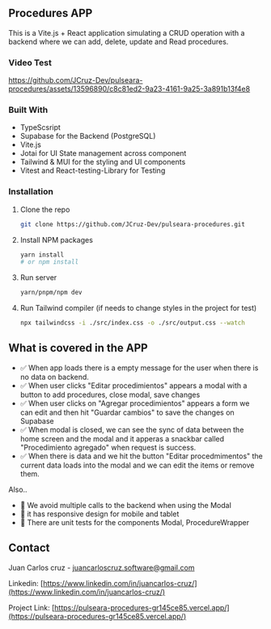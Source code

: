  ## Procedures APP
 This is a Vite.js + React application simulating a CRUD operation with a backend where we can add, delete, update and Read procedures.

### Video Test

https://github.com/JCruz-Dev/pulseara-procedures/assets/13596890/c8c81ed2-9a23-4161-9a25-3a891b13f4e8

### Built With

- TypeScsript
- Supabase for the Backend (PostgreSQL)
- Vite.js
- Jotai for UI State management across component
- Tailwind & MUI for the styling and UI components
- Vitest and React-testing-Library for Testing

### Installation

1. Clone the repo
   ```sh
   git clone https://github.com/JCruz-Dev/pulseara-procedures.git
   ```
2. Install NPM packages
   ```sh
   yarn install
   # or npm install
   ```
3. Run server
   ```sh
   yarn/pnpm/npm dev
   ```
4. Run Tailwind compiler (if needs to change styles in the project for test)
   ```sh
   npx tailwindcss -i ./src/index.css -o ./src/output.css --watch
   ```
   <!-- USAGE EXAMPLES -->
## What is covered in the APP

- ✅ When app loads there is a empty message for the user when there is no data on backend.
- ✅ When user clicks "Editar procedimientos" appears a modal with a button to add procedures, close modal, save changes 
- ✅ When user clicks on "Agregar procedimientos" appears a form we can edit and then hit "Guardar cambios" to save the changes on Supabase
- ✅ When modal is closed, we can see the sync of data between the home screen and the modal and it apperas a snackbar called "Procedimiento agregado" when request is success.
- ✅ When there is data and we hit the button "Editar procedmimentos" the current data loads into the modal and we can edit the items or remove them.

Also..
- 🎯 We avoid multiple calls to the backend when using the Modal
- 🎯 it has responsive design for mobile and tablet
- 🎯 There are unit tests for the components Modal, ProcedureWrapper

## Contact

Juan Carlos cruz - juancarloscruz.software@gmail.com

Linkedin: [https://www.linkedin.com/in/juancarlos-cruz/](https://www.linkedin.com/in/juancarlos-cruz/)

Project Link: [https://pulseara-procedures-gr145ce85.vercel.app/](https://pulseara-procedures-gr145ce85.vercel.app/)
